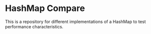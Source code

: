 # HashMap Compare

This is a repository for different implementations of a HashMap to test
performance characteristics.

